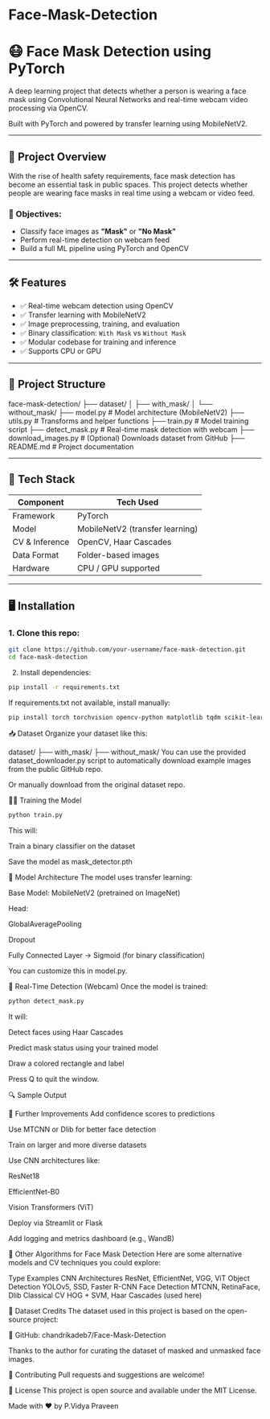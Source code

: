 # Face-Mask-Detection  

# 😷 Face Mask Detection using PyTorch

A deep learning project that detects whether a person is wearing a face mask using Convolutional Neural Networks and real-time webcam video processing via OpenCV.

Built with PyTorch and powered by transfer learning using MobileNetV2.

---

## 🚀 Project Overview

With the rise of health safety requirements, face mask detection has become an essential task in public spaces. This project detects whether people are wearing face masks in real time using a webcam or video feed.

### 🎯 Objectives:
- Classify face images as **"Mask"** or **"No Mask"**
- Perform real-time detection on webcam feed
- Build a full ML pipeline using PyTorch and OpenCV

---

## 🛠️ Features

- ✅ Real-time webcam detection using OpenCV
- ✅ Transfer learning with MobileNetV2
- ✅ Image preprocessing, training, and evaluation
- ✅ Binary classification: `With Mask` vs `Without Mask`
- ✅ Modular codebase for training and inference
- ✅ Supports CPU or GPU

---

## 📂 Project Structure

face-mask-detection/
├── dataset/
│ ├── with_mask/
│ └── without_mask/
├── model.py # Model architecture (MobileNetV2)
├── utils.py # Transforms and helper functions
├── train.py # Model training script
├── detect_mask.py # Real-time mask detection with webcam
├── download_images.py # (Optional) Downloads dataset from GitHub
├── README.md # Project documentation


---

## 🧪 Tech Stack

| Component     | Tech Used              |
|---------------|------------------------|
| Framework     | PyTorch                |
| Model         | MobileNetV2 (transfer learning) |
| CV & Inference| OpenCV, Haar Cascades  |
| Data Format   | Folder-based images    |
| Hardware      | CPU / GPU supported    |

---

## 🖥️ Installation

### 1. Clone this repo:

```bash
git clone https://github.com/your-username/face-mask-detection.git
cd face-mask-detection
```
2. Install dependencies:
```bash
pip install -r requirements.txt
```
If requirements.txt not available, install manually:

```bash
pip install torch torchvision opencv-python matplotlib tqdm scikit-learn
```
📥 Dataset
Organize your dataset like this:


dataset/
├── with_mask/
├── without_mask/
You can use the provided dataset_downloader.py script to automatically download example images from the public GitHub repo.

Or manually download from the original dataset repo.

🏋️‍♂️ Training the Model
```python
python train.py
```
This will:

Train a binary classifier on the dataset

Save the model as mask_detector.pth

🧠 Model Architecture
The model uses transfer learning:

Base Model: MobileNetV2 (pretrained on ImageNet)

Head:

GlobalAveragePooling

Dropout

Fully Connected Layer → Sigmoid (for binary classification)

You can customize this in model.py.

🎥 Real-Time Detection (Webcam)
Once the model is trained:

```python
python detect_mask.py
```
It will:

Detect faces using Haar Cascades

Predict mask status using your trained model

Draw a colored rectangle and label

Press Q to quit the window.

🔍 Sample Output

🌟 Further Improvements
 Add confidence scores to predictions

 Use MTCNN or Dlib for better face detection

 Train on larger and more diverse datasets

 Use CNN architectures like:

ResNet18

EfficientNet-B0

Vision Transformers (ViT)

 Deploy via Streamlit or Flask

 Add logging and metrics dashboard (e.g., WandB)

🧠 Other Algorithms for Face Mask Detection
Here are some alternative models and CV techniques you could explore:

Type	Examples
CNN Architectures	ResNet, EfficientNet, VGG, ViT
Object Detection	YOLOv5, SSD, Faster R-CNN
Face Detection	MTCNN, RetinaFace, Dlib
Classical CV	HOG + SVM, Haar Cascades (used here)

📜 Dataset Credits
The dataset used in this project is based on the open-source project:

🔗 GitHub: chandrikadeb7/Face-Mask-Detection

Thanks to the author for curating the dataset of masked and unmasked face images.

🤝 Contributing
Pull requests and suggestions are welcome!

📄 License
This project is open source and available under the MIT License.



Made with ❤️ by P.Vidya Praveen
